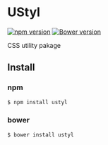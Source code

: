 # UStyl

[![npm version](https://badge.fury.io/js/ustyl.svg)](https://badge.fury.io/js/ustyl)
[![Bower version](https://badge.fury.io/bo/ustyl.svg)](https://badge.fury.io/bo/ustyl)

CSS utility pakage


## Install

### npm

```bash
$ npm install ustyl
```

### bower

```bash
$ bower install ustyl
```
